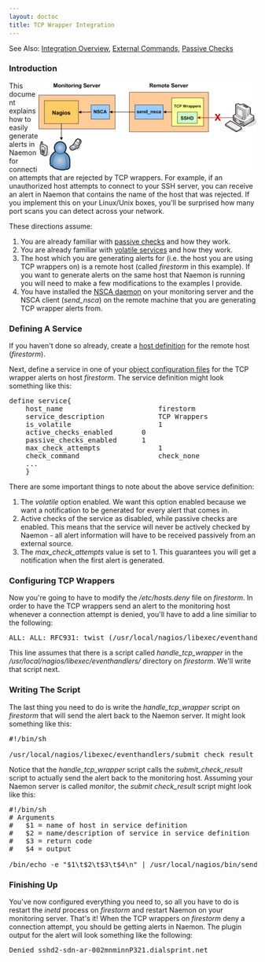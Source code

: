 ```yaml
---
layout: doctoc
title: TCP Wrapper Integration
---
```




<span class="glyphicon glyphicon-arrow-right"></span> See Also: <a href="integration.html">Integration Overview</a>, <a href="extcommands.html">External Commands</a>, <a href="passivechecks.html">Passive Checks</a>

### Introduction

<img src="/images/tcpwrappers.png" border="0" style="float: right;" alt="TCP Wrappers" title="TCP Wrappers">

This document explains how to easily generate alerts in Naemon for connection attempts that are rejected by TCP wrappers.  For example, if an unauthorized host attempts to connect to your SSH server, you can receive an alert in Naemon that contains the name of the host that was rejected.  If you implement this on your Linux/Unix boxes, you'll be surprised how many port scans you can detect across your network.

These directions assume:

<ol>
<li>You are already familiar with <a href="passivechecks.html">passive checks</a> and how they work.</li>
<li>You are already familiar with <a href="volatileservices.html">volatile services</a> and how they work.</li>
<li>The host which you are generating alerts for (i.e. the host you are using TCP wrappers on) is a remote host (called <i>firestorm</i> in this example).  If you want to generate alerts on the same host that Naemon is running you will need to make a few modifications to the examples I provide.</li>
<li>You have installed the <a href="addons.html#nsca">NSCA daemon</a> on your monitoring server and the NSCA client (<i>send_nsca</i>) on the remote machine that you are generating TCP wrapper alerts from.</li>
</ol>

### Defining A Service

If you haven't done so already, create a <a href="objectdefinitions.html#">host definition</a> for the remote host (<i>firestorm</i>).

Next, define a service in one of your <a href="configobject.html">object configuration files</a> for the TCP wrapper alerts on host <i>firestorm</i>.  The service definition might look something like this:

<pre>
define service{
	host_name                       firestorm
	service_description             TCP Wrappers
	is_volatile                     1
	active_checks_enabled		0
	passive_checks_enabled		1
	max_check_attempts              1
	check_command                   check_none
	...
	}
</pre>

There are some important things to note about the above service definition:

<ol>
<li>The <i>volatile</i> option enabled.  We want this option enabled because we want a notification to be generated for every alert that comes in.</li>
<li>Active checks of the service as disabled, while passive checks are enabled.  This means that the service will never be actively checked by Naemon - all alert information will have to be received passively from an external source.</li>
<li>The <i>max_check_attempts</i> value is set to 1.  This guarantees you will get a notification when the first alert is generated.</li>
</ol>

### Configuring TCP Wrappers

Now you're going to have to modify the <i>/etc/hosts.deny</i> file on <i>firestorm</i>.  In order to have the TCP wrappers send an alert to the monitoring host whenever a connection attempt is denied, you'll have to add a line similiar to the following:

<pre>
ALL: ALL: RFC931: twist (/usr/local/nagios/libexec/eventhandlers/handle_tcp_wrapper %h %d) &amp;
</pre>

This line assumes that there is a script called <i>handle_tcp_wrapper</i> in the <i>/usr/local/nagios/libexec/eventhandlers/</i> directory on <i>firestorm</i>.  We'll write that script next.

### Writing The Script

The last thing you need to do is write the <i>handle_tcp_wrapper</i> script on <i>firestorm</i> that will send the alert back to the Naemon server.  It might look something like this:

<pre>
#!/bin/sh

/usr/local/nagios/libexec/eventhandlers/submit_check_result firestorm "TCP Wrappers" 2 "Denied $2-$1" > /dev/null 2> /dev/null
</pre>

Notice that the <i>handle_tcp_wrapper</i> script calls the <i>submit_check_result</i> script to actually send the alert back to the monitoring host.  Assuming your Naemon server is called <i>monitor</i>, the <i>submit check_result</i> script might look like this:

<pre>
#!/bin/sh
# Arguments
#	$1 = name of host in service definition
#	$2 = name/description of service in service definition
#	$3 = return code
#	$4 = output

/bin/echo -e "$1\t$2\t$3\t$4\n" | /usr/local/nagios/bin/send_nsca monitor -c /usr/local/nagios/etc/send_nsca.cfg
</pre>

### Finishing Up

You've now configured everything you need to, so all you have to do is restart the <i>inetd</i> process on <i>firestorm</i> and restart Naemon on your monitoring server.  That's it!  When the TCP wrappers on <i>firestorm</i> deny a connection attempt, you should be getting alerts in Naemon.  The plugin output for the alert will look something like the following:

<pre>
Denied sshd2-sdn-ar-002mnminnP321.dialsprint.net 
</pre>
